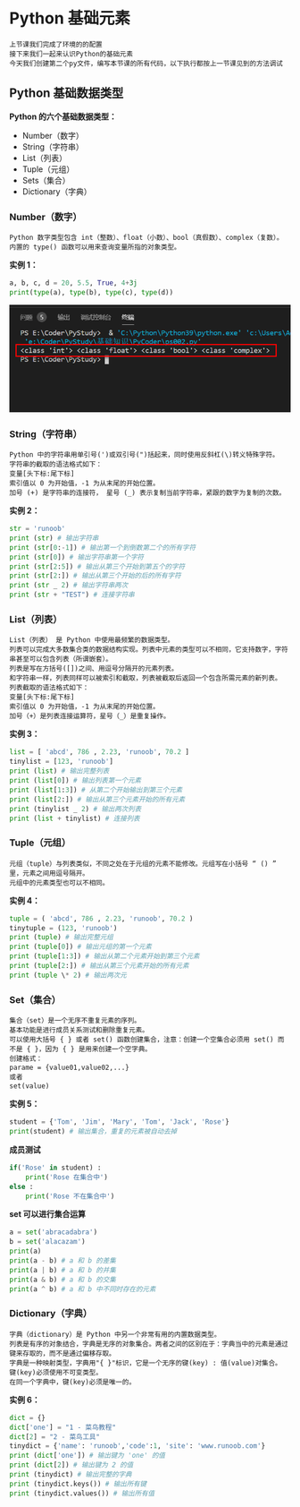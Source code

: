 # Python 基础元素

    上节课我们完成了环境的的配置
    接下来我们一起来认识Python的基础元素
    今天我们创建第二个py文件，编写本节课的所有代码，以下执行都按上一节课见到的方法调试

## Python 基础数据类型

**Python 的六个基础数据类型：**

- Number（数字）
- String（字符串）
- List（列表）
- Tuple（元组）
- Sets（集合）
- Dictionary（字典）

### Number（数字）

    Python 数字类型包含 int（整数）、float（小数）、bool（真假数）、complex（复数）。
    内置的 type() 函数可以用来查询变量所指的对象类型。

**实例 1：**

```py
a, b, c, d = 20, 5.5, True, 4+3j
print(type(a), type(b), type(c), type(d))
```

![images](./images/img027.png)

### String（字符串）

    Python 中的字符串用单引号(')或双引号(")括起来，同时使用反斜杠(\)转义特殊字符。
    字符串的截取的语法格式如下：
    变量[头下标:尾下标]
    索引值以 0 为开始值，-1 为从末尾的开始位置。
    加号 (+) 是字符串的连接符， 星号 (_) 表示复制当前字符串，紧跟的数字为复制的次数。

**实例 2：**

```py
str = 'runoob'
print (str) # 输出字符串
print (str[0:-1]) # 输出第一个到倒数第二个的所有字符
print (str[0]) # 输出字符串第一个字符
print (str[2:5]) # 输出从第三个开始到第五个的字符
print (str[2:]) # 输出从第三个开始的后的所有字符
print (str _ 2) # 输出字符串两次
print (str + "TEST") # 连接字符串
```

### List（列表）

    List（列表） 是 Python 中使用最频繁的数据类型。
    列表可以完成大多数集合类的数据结构实现。列表中元素的类型可以不相同，它支持数字，字符串甚至可以包含列表（所谓嵌套）。
    列表是写在方括号([])之间、用逗号分隔开的元素列表。
    和字符串一样，列表同样可以被索引和截取，列表被截取后返回一个包含所需元素的新列表。
    列表截取的语法格式如下：
    变量[头下标:尾下标]
    索引值以 0 为开始值，-1 为从末尾的开始位置。
    加号（+）是列表连接运算符，星号（_）是重复操作。

**实例 3：**

```py
list = [ 'abcd', 786 , 2.23, 'runoob', 70.2 ]
tinylist = [123, 'runoob']
print (list) # 输出完整列表
print (list[0]) # 输出列表第一个元素
print (list[1:3]) # 从第二个开始输出到第三个元素
print (list[2:]) # 输出从第三个元素开始的所有元素
print (tinylist _ 2) # 输出两次列表
print (list + tinylist) # 连接列表
```

### Tuple（元组）

    元组（tuple）与列表类似，不同之处在于元组的元素不能修改。元组写在小括号 “ () ” 里，元素之间用逗号隔开。
    元组中的元素类型也可以不相同。

**实例 4：**

```py
tuple = ( 'abcd', 786 , 2.23, 'runoob', 70.2 )
tinytuple = (123, 'runoob')
print (tuple) # 输出完整元组
print (tuple[0]) # 输出元组的第一个元素
print (tuple[1:3]) # 输出从第二个元素开始到第三个元素
print (tuple[2:]) # 输出从第三个元素开始的所有元素
print (tuple \* 2) # 输出两次元
```

### Set（集合）

    集合（set）是一个无序不重复元素的序列。
    基本功能是进行成员关系测试和删除重复元素。
    可以使用大括号 { } 或者 set() 函数创建集合，注意：创建一个空集合必须用 set() 而不是 { }，因为 { } 是用来创建一个空字典。
    创建格式：
    parame = {value01,value02,...}
    或者
    set(value)

**实例 5：**

```py
student = {'Tom', 'Jim', 'Mary', 'Tom', 'Jack', 'Rose'}
print(student) # 输出集合，重复的元素被自动去掉
```

**成员测试**

```py
if('Rose' in student) :
    print('Rose 在集合中')
else :
    print('Rose 不在集合中')
```

**set 可以进行集合运算**

```py
a = set('abracadabra')
b = set('alacazam')
print(a)
print(a - b) # a 和 b 的差集
print(a | b) # a 和 b 的并集
print(a & b) # a 和 b 的交集
print(a ^ b) # a 和 b 中不同时存在的元素
```

### Dictionary（字典）

    字典（dictionary）是 Python 中另一个非常有用的内置数据类型。
    列表是有序的对象结合，字典是无序的对象集合。两者之间的区别在于：字典当中的元素是通过键来存取的，而不是通过偏移存取。
    字典是一种映射类型，字典用"{ }"标识，它是一个无序的键(key) : 值(value)对集合。
    键(key)必须使用不可变类型。
    在同一个字典中，键(key)必须是唯一的。

**实例 6：**

```py
dict = {}
dict['one'] = "1 - 菜鸟教程"
dict[2] = "2 - 菜鸟工具"
tinydict = {'name': 'runoob','code':1, 'site': 'www.runoob.com'}
print (dict['one']) # 输出键为 'one' 的值
print (dict[2]) # 输出键为 2 的值
print (tinydict) # 输出完整的字典
print (tinydict.keys()) # 输出所有键
print (tinydict.values()) # 输出所有值
```
